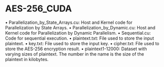 ﻿# AES-256_CUDA
• Parallelization_by_State_Arrays.cu: Host and Kernel code for Parallelization by State Arrays.
• Parallelization_by_Dynamic.cu: Host and Kernel code for Parallelization by Dynamic Parallelism.
• Sequential.cu: Code for sequential execution.
• plaintext.txt: File used to store the input plaintext.
• key.txt: File used to store the input key.
• cipher.txt: File used to store the AES-256 encryption result.
• plaintext1-12000: Dataset with varying sizes of plaintext. The number in the name is the size of the 
plaintext in kilobytes.
